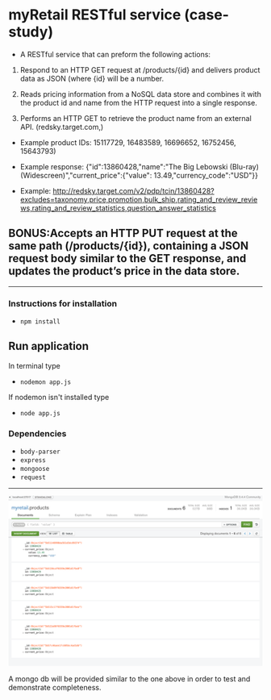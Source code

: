 
# myRetail RESTful service (case-study)


* A RESTful service that can preform the following actions: 

1. Respond to an HTTP GET request at /products/{id} and delivers product data as JSON (where {id} will be a number. 

2. Reads pricing information from a NoSQL data store and combines it with the product id and name from the HTTP request into a single response. 

3. Performs an HTTP GET to retrieve the product name from an external API. (redsky.target.com,)

- Example product IDs: 15117729, 16483589, 16696652, 16752456, 15643793) 

- Example response: {"id":13860428,"name":"The Big Lebowski (Blu-ray) (Widescreen)","current_price":{"value": 13.49,"currency_code":"USD"}}

- Example: http://redsky.target.com/v2/pdp/tcin/13860428?excludes=taxonomy,price,promotion,bulk_ship,rating_and_review_reviews,rating_and_review_statistics,question_answer_statistics

## BONUS:Accepts an HTTP PUT request at the same path (/products/{id}), containing a JSON request body similar to the GET response, and updates the product’s price in the data store. 

----------------------------------------------------------------------------------------------------------

### Instructions for installation

- ```npm install```

## Run application
In terminal type
- ```nodemon app.js ``` 

If nodemon isn't installed type

- ```node app.js```


### Dependencies
- ```body-parser```
- ```express```
- ```mongoose```
- ```request```

----------------------


![imgae disc](pic.png?raw=true "Title")

A mongo db will be provided similar to the one above in order to test and demonstrate completeness.